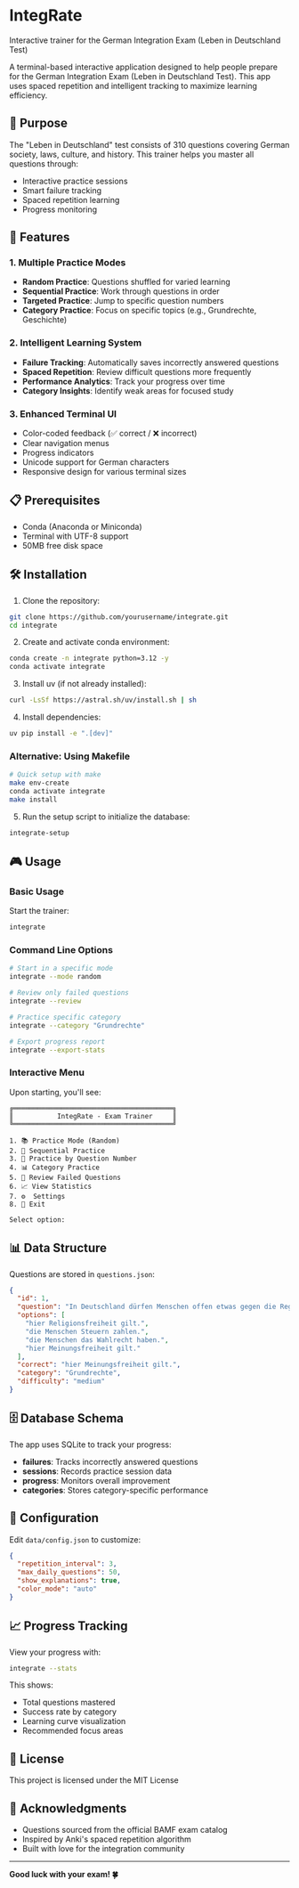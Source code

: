 # IntegRate

Interactive trainer for the German Integration Exam (Leben in Deutschland Test)

A terminal-based interactive application designed to help people prepare for the German Integration Exam (Leben in Deutschland Test). This app uses spaced repetition and intelligent tracking to maximize learning efficiency.

## 🎯 Purpose

The "Leben in Deutschland" test consists of 310 questions covering German society, laws, culture, and history. This trainer helps you master all questions through:

- Interactive practice sessions
- Smart failure tracking
- Spaced repetition learning
- Progress monitoring

## 🚀 Features

### 1. **Multiple Practice Modes**
- **Random Practice**: Questions shuffled for varied learning
- **Sequential Practice**: Work through questions in order
- **Targeted Practice**: Jump to specific question numbers
- **Category Practice**: Focus on specific topics (e.g., Grundrechte, Geschichte)

### 2. **Intelligent Learning System**
- **Failure Tracking**: Automatically saves incorrectly answered questions
- **Spaced Repetition**: Review difficult questions more frequently
- **Performance Analytics**: Track your progress over time
- **Category Insights**: Identify weak areas for focused study

### 3. **Enhanced Terminal UI**
- Color-coded feedback (✅ correct / ❌ incorrect)
- Clear navigation menus
- Progress indicators
- Unicode support for German characters
- Responsive design for various terminal sizes

## 📋 Prerequisites

- Conda (Anaconda or Miniconda)
- Terminal with UTF-8 support
- 50MB free disk space

## 🛠️ Installation

1. Clone the repository:
```bash
git clone https://github.com/yourusername/integrate.git
cd integrate
```

2. Create and activate conda environment:
```bash
conda create -n integrate python=3.12 -y
conda activate integrate
```

3. Install uv (if not already installed):
```bash
curl -LsSf https://astral.sh/uv/install.sh | sh
```

4. Install dependencies:
```bash
uv pip install -e ".[dev]"
```

### Alternative: Using Makefile
```bash
# Quick setup with make
make env-create
conda activate integrate
make install
```

5. Run the setup script to initialize the database:
```bash
integrate-setup
```

## 🎮 Usage

### Basic Usage

Start the trainer:
```bash
integrate
```

### Command Line Options

```bash
# Start in a specific mode
integrate --mode random

# Review only failed questions
integrate --review

# Practice specific category
integrate --category "Grundrechte"

# Export progress report
integrate --export-stats
```

### Interactive Menu

Upon starting, you'll see:
```
╔════════════════════════════════════════╗
║           IntegRate - Exam Trainer     ║
╚════════════════════════════════════════╝

1. 📚 Practice Mode (Random)
2. 📖 Sequential Practice
3. 🎯 Practice by Question Number
4. 📊 Category Practice
5. 🔄 Review Failed Questions
6. 📈 View Statistics
7. ⚙️  Settings
8. 🚪 Exit

Select option:
```

## 📊 Data Structure

Questions are stored in `questions.json`:
```json
{
  "id": 1,
  "question": "In Deutschland dürfen Menschen offen etwas gegen die Regierung sagen, weil …",
  "options": [
    "hier Religionsfreiheit gilt.",
    "die Menschen Steuern zahlen.",
    "die Menschen das Wahlrecht haben.",
    "hier Meinungsfreiheit gilt."
  ],
  "correct": "hier Meinungsfreiheit gilt.",
  "category": "Grundrechte",
  "difficulty": "medium"
}
```

## 🗄️ Database Schema

The app uses SQLite to track your progress:

- **failures**: Tracks incorrectly answered questions
- **sessions**: Records practice session data
- **progress**: Monitors overall improvement
- **categories**: Stores category-specific performance

## 🔧 Configuration

Edit `data/config.json` to customize:
```json
{
  "repetition_interval": 3,
  "max_daily_questions": 50,
  "show_explanations": true,
  "color_mode": "auto"
}
```

## 📈 Progress Tracking

View your progress with:
```bash
integrate --stats
```

This shows:
- Total questions mastered
- Success rate by category
- Learning curve visualization
- Recommended focus areas

## 📝 License

This project is licensed under the MIT License 

## 🙏 Acknowledgments

- Questions sourced from the official BAMF exam catalog
- Inspired by Anki's spaced repetition algorithm
- Built with love for the integration community

---

**Good luck with your exam! 🍀**